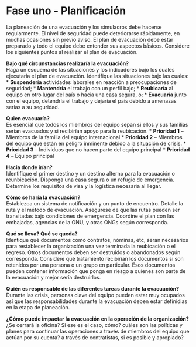 [Title]: # (Fase uno - Planificación)
[Order]: # (0)

# Fase uno - Planificación

La planeación de una evacuación y los simulacros debe hacerse regularmente. El nivel de seguridad puede deteriorarse rápidamente, en muchas ocasiones sin previo aviso. El plan de evacuación debe estar preparado y todo el equipo debe entender sus aspectos básicos. Considere los siguientes puntos al realizar el plan de evacuación.

**Bajo qué circunstancias realizaría la evacuación?**  
Haga un esquema de las situaciones y los indicadores bajo los cuales ejecutaría el plan de evacuación. Identifique las situaciones bajo las cuales:
    *   **Suspendería** actividades laborales en reacción a preocupaciones de seguridad;
    *   **Mantendría** el trabajo con un perfil bajo;
    *   **Reubicaría** al equipo en otro lugar del país o hacia una casa segura, o;
    *   **Evacuaría** junto con el equipo, detendría el trabajo y dejaría el país debido a amenazas serias a su seguridad.
    
**Quien evacuaría?**  
Es esencial que todos los miembros del equipo sepan si ellos y sus familias serían evacuados y si recibirían apoyo para la reubicación.
    *   **Prioridad 1** – Miembros de la familia del equipo internacional
    *   **Prioridad 2** – Miembros del equipo que están en peligro inminente debido a la situación de crisis.
    *   **Prioridad 3** – Individuos que no hacen parte del equipo principal
    *   **Prioridad 4** – Equipo principal
    
**Hacia donde irían?**  
Identifique el primer destino y un destino alterno para la evacuación o reunbicación. Disponga una casa segura o un refugio de emergencia. Determine los requisitos de visa y la logística necesaria al llegar.

**Cómo se haría la evacuación?**  
Establezca un sistema de notificación y un punto de encuentro. Detalle la ruta y el método de evacuación. Asegúrese de que las rutas pueden ser transitadas bajo condiciones de emergencia. Coordine el plan con las embajadas, agencias de la ONU, y otras ONGs según corresponda.

**Qué se lleva? Qué se queda?**  
Identique qué documentos como contratos, nóminas, etc, serán necesarios para restablecer la organización una vez terminada la reubicación o el regreso. Otros documentos deben ser destruidos o abandonados según corresponda. Considere qué tratamiento recibirían los documentos si son retenidos por una persona o un grupo en particular. Esos documentos pueden contener información que ponga en riesgo a quienes son parte de la evacuación y mejor sería destruirlos.

**Quién es responsable de las diferentes tareas durante la evacuación?**  
Durante las crisis, personas clave del equipo pueden estar muy ocupados así que las responsabilidades durante la evacuación deben estar definidias en la etapa de planeación.

**¿Cómo puede impactar la evacuación en la operación de la organización?**  
¿Se cerrará la oficina? Si ese es el caso, cómo? cuáles son las políticas y planes para continuar las operaciones a través de miembros del equipo que actúan por su cuenta? a través de contratistas, si es posible y apropiado?
